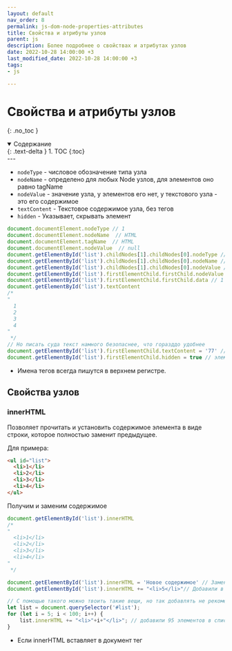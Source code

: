 ```yaml
---
layout: default
nav_order: 8
permalink: js-dom-node-properties-attributes
title: Свойства и атрибуты узлов
parent: js
description: Более подробнее о свойствах и атрибутах узлов
date: 2022-10-28 14:00:00 +3
last_modified_date: 2022-10-28 14:00:00 +3
tags:
- js

---
```


# Свойства и атрибуты узлов
{: .no_toc }

<details open markdown="block">
  <summary>
    Содержание
  </summary>
  {: .text-delta }
1. TOC
{:toc}
</details>
---

- `nodeType` - числовое обозначение типа узла
- `nodeName` - определено для любых Node узлов, для элементов оно равно tagName
- `nodeValue` - значение узла, у элементов его нет, у текстового узла - это его содержимое
- `textContent` - Текстовое содержимое узла, без тегов
- `hidden` - Указывает, скрывать элемент

```javascript
document.documentElement.nodeType // 1
document.documentElement.nodeName  // HTML
document.documentElement.tagName  // HTML
document.documentElement.nodeValue  // null
document.getElementById('list').childNodes[1].childNodes[0].nodeType // 3
document.getElementById('list').childNodes[1].childNodes[0].nodeName // "#text"
document.getElementById('list').childNodes[1].childNodes[0].nodeValue // 1
document.getElementById('list').firstElementChild.firstChild.nodeValue // 1
document.getElementById('list').firstElementChild.firstChild.data // 1
document.getElementById('list').textContent
/*
"
  1
  2
  3
  4
"
 */
// Но писать суда текст намного безопаснее, что горазддо удобнее
document.getElementById('list').firstElementChild.textContent = '77' // Получили первй элемент списка, заменили там контент 
document.getElementById('list').firstElementChild.hidden = true // элементу будет присвено display:none
```

- Имена тегов всегда пишутся в верхнем регистре.
## Свойства узлов

### innerHTML

Позволяет прочитать и установить содержимое элемента в виде строки, которое полностью заменит предыдущее.

Для примера:

```html
<ul id="list">
  <li>1</li>
  <li>2</li>
  <li>3</li>
  <li>4</li>
</ul>
```

Получим и заменим содержимое

```javascript
document.getElementById('list').innerHTML 
/*
"
  <li>1</li>
  <li>2</li>
  <li>3</li>
  <li>4</li>
"
 */

document.getElementById('list').innerHTML = 'Новое содержимое' // Заменили полностью содержимое элемента
document.getElementById('list').innerHTML += "<li>5</li>"// Добавили в конец еще один элемент списка

// C помощью такого можно твоить такие вещи, но так добавлять не рекомендуется, так как здесь происходит перезапись
let list = document.querySelector('#list');
for (let i = 5; i < 100; i++) {
    list.innerHTML += "<li>"+i+"</li>"; // добавили 95 элементов в список
}
```

- Если innerHTML вставляет в документ тег <script> – он становится частью HTML, но не запускается.

### outerHTML

Содержит элемент целиком

```javascript
document.getElementById('list').outerHTML
/*
"<ul id=\"list\">
  <li>1</li>
  <li>2</li>
  <li>3</li>
  <li>4</li>
</ul>" 
 */
```

- Не рекомендуется менять содержимое элемента через этот метод.

Существуют и много других свойств у узлов, по ходу изучения будем дописывать сюда

## HTML атрибуты

Для большинства элементов, html атрибуты становятся свойствами dom объекта, большинство стандартных html атрибутов распознаются
парсером и создается автоматически.

Но здесь надо учесть, что стандартный атрибут для одного тега, может быть нестандартным для другого тега

```javascript
document.getElementById('list').attributes // Получим коллекцию атрибутов NamedNodeMap у элемента ul
document.getElementById('list').attributes[0].nodeType // 2 Тип атрибут
document.getElementById('list').attributes[0].name // id
document.getElementById('list').attributes[0].nodeName // id
document.getElementById('list').attributes[0].value // list
document.getElementById('list').attributes[0].nodeValue // list
document.getElementById('list').hasAttribute('id') // true Проверка на наличие атрибута
document.getElementById('list').getAttribute('id') // list Получим значение атрибута
document.getElementById('list').setAttribute('test', 'test') // Установить атрибут
document.getElementById('list').removeAttribute('id') // Удалить атрибут
```

- Коллекция атрибутов является перебираемой

## data атрибут

Получить специальный зарезервированный data атрибут можно так.

Например, в такой разметке

```html
<ul id="list" data-test="Test text">
  <li>1</li>
  <li>2</li>
  <li>3</li>
  <li>4</li>
</ul>
```

```javascript
document.querySelector('#list').dataset.test // Test text
// для такого атрибута data-order-state, свойство будет таким dataset.orderState
```

Использование data-* атрибутов – валидный, безопасный способ передачи пользовательских данных.
